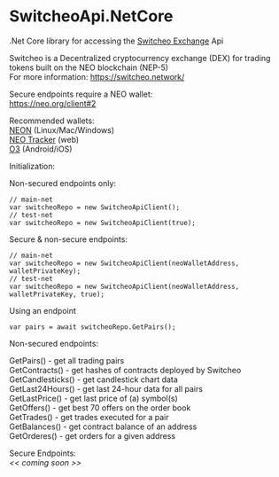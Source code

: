 # SwitcheoApi.NetCore  
.Net Core library for accessing the [Switcheo Exchange](https://switcheo.exchange) Api  
  

Switcheo is a Decentralized cryptocurrency exchange (DEX) for trading tokens built on the NEO blockchain (NEP-5)  
For more information: https://switcheo.network/  

Secure endpoints require a NEO wallet:  
https://neo.org/client#2  

Recommended wallets:  
[NEON](https://github.com/CityOfZion/neon-wallet) (Linux/Mac/Windows)  
[NEO Tracker](https://neotracker.io/wallet) (web)  
[O3](https://o3.network/) (Android/iOS)  

  
Initialization:  
  
Non-secured endpoints only:  
```
// main-net  
var switcheoRepo = new SwitcheoApiClient();  
// test-net  
var switcheoRepo = new SwitcheoApiClient(true);
```  
  
Secure & non-secure endpoints:  
```
// main-net  
var switcheoRepo = new SwitcheoApiClient(neoWalletAddress, walletPrivateKey);  
// test-net  
var switcheoRepo = new SwitcheoApiClient(neoWalletAddress, walletPrivateKey, true);
```  
  
Using an endpoint  
```
var pairs = await switcheoRepo.GetPairs();
```  

Non-secured endpoints:  

GetPairs() - get all trading pairs  
GetContracts() - get hashes of contracts deployed by Switcheo  
GetCandlesticks() - get candlestick chart data  
GetLast24Hours() - get last 24-hour data for all pairs  
GetLastPrice() - get last price of (a) symbol(s)  
GetOffers() - get best 70 offers on the order book  
GetTrades() - get trades executed for a pair  
GetBalances() - get contract balance of an address  
GetOrderes() - get orders for a given address  
  
Secure Endpoints:  
*<< coming soon >>*  

